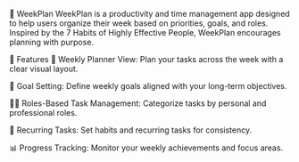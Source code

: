 📅 WeekPlan
WeekPlan is a productivity and time management app designed to help users organize their week based on priorities, goals, and roles. Inspired by the 7 Habits of Highly Effective People, WeekPlan encourages planning with purpose.

🚀 Features
📆 Weekly Planner View: Plan your tasks across the week with a clear visual layout.

🎯 Goal Setting: Define weekly goals aligned with your long-term objectives.

🧑‍💼 Roles-Based Task Management: Categorize tasks by personal and professional roles.

🔁 Recurring Tasks: Set habits and recurring tasks for consistency.

📊 Progress Tracking: Monitor your weekly achievements and focus areas.
